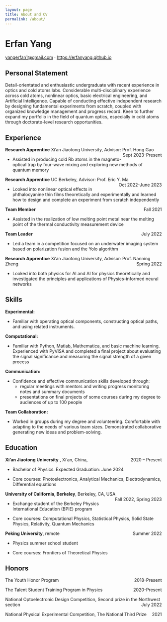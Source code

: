 ```yaml
---
layout: page
title: About and CV
permalink: /about/
---
```


# Erfan Yang

yangerfan1@gmail.com · https://erfanyang.github.io

## Personal Statement
Detail-orientated and enthusiastic undergraduate with recent experience in optics and cold atoms labs. Considerable multi-disciplinary experience across cold atoms, nonlinear optics, basic electrical engineering, and Artificial Intelligence. Capable of conducting effective independent research by designing fundamental experiments from scratch, coupled with organized knowledge management and progress record. Keen to further expand my portfolio
in the field of quantum optics, especially in cold atoms through doctorate-level research opportunities.

## Experience
**Research Apprentice** Xi’an Jiaotong University, Advisor: Prof. Hong Gao <span style="float:right">Sept 2023-Present</span>
- Assisted in producing cold Rb atoms in the magneto-optical trap by four-wave mixing and exploring new methods of quantum memory

**Research Apprentice** UC Berkeley, Advisor: Prof. Eric Y. Ma <span style="float:right">Oct 2022-June 2023</span>
- Looked into nonlinear optical effects in phthalocyanine thin films theoretically and experimentally and learned how to design and complete an experiment from scratch independently

**Team Member**  <span style="float:right">Fall 2021</span>
- Assisted in the realization of low melting point metal near the melting point of the thermal conductivity measurement device

**Team Leader** <span style="float:right">July 2022</span>
- Led a team in a competition focused on an underwater imaging system based on polarization fusion and the Yolo algorithm

**Research Apprentice** Xi’an Jiaotong University, Advisor: Prof. Nanning Zheng <span style="float:right">Spring 2022</span>
- Looked into both physics for AI and AI for physics theoretically and investigated the principles and applications of Physics-informed neural networks


## Skills
**Experimental:**
- Familiar with operating optical components, constructing optical paths, and using related instruments.

**Computational:**
- Familiar with Python, Matlab, Mathematica, and basic machine learning. Experienced with PyVISA and completed a final project about evaluating the signal significance and measuring the signal strength of a given process

**Communication:**
- Confidence and effective communication skills developed through:
	- regular meetings with mentors and writing progress monitoring notes and summary documents
	- presentations on final projects of some courses during my degree to audiences of up to 100 people

**Team Collaboration:**
- Worked in groups during my degree and volunteering. Comfortable with adapting to the needs of various team sizes. Demonstrated collaborative generating new ideas and problem-solving.

## Education
**Xi’an Jiaotong University** , Xi’an, China, <span style="float:right">2020 – Present</span>

- Bachelor of Physics. Expected Graduation: June 2024

- Core courses: Photoelectronics, Analytical Mechanics, Electrodynamics, Differential equations

**University of California, Berkeley**, Berkeley, CA, USA <span style="float:right">Fall 2022, Spring 2023</span>

- Exchange student of the Berkeley Physics International Education (BPIE) program

- Core courses: Computational Physics, Statistical Physics, Solid State Physics, Relativity, Quantum Mechanics

**Peking University**, remote <span style="float:right">Summer 2022</span>

- Physics summer school student

- Core courses: Frontiers of Theoretical Physics

## Honors
The Youth Honor Program <span style="float:right">2018-Present</span>

The Talent Student Training Program in Physics <span style="float:right">2020-Present</span>

National Optoelectronic Design Competition, Second prize in the Northwest section <span style="float:right">July 2022</span>

National Physical Experimental Competition, The National Third Prize <span style="float:right">2021</span>
